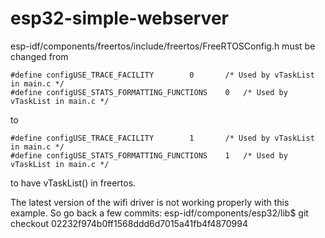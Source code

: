 # esp32-simple-webserver

esp-idf/components/freertos/include/freertos/FreeRTOSConfig.h must be changed from

```
#define configUSE_TRACE_FACILITY		0		/* Used by vTaskList in main.c */
#define configUSE_STATS_FORMATTING_FUNCTIONS	0	/* Used by vTaskList in main.c */
```

to 
```
#define configUSE_TRACE_FACILITY		1		/* Used by vTaskList in main.c */
#define configUSE_STATS_FORMATTING_FUNCTIONS	1	/* Used by vTaskList in main.c */
```

to have vTaskList() in freertos.

The latest version of the wifi driver is not working properly with this example. 
So go back a few commits:
esp-idf/components/esp32/lib$ git checkout 02232f974b0ff1568ddd6d7015a41fb4f4870994
